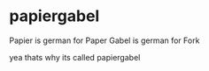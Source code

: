 # papiergabel

Papier is german for Paper
Gabel is german for Fork

yea thats why its called papiergabel
